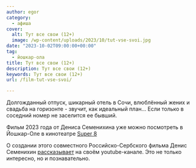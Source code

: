 ```yaml
---
author: egor
category:
  - афиша
cover:
  alt: Тут все свои (12+)
  image: /wp-content/uploads/2023/10/tut-vse-svoi.jpg
date: "2023-10-02T09:00:00+00:00"
tag:
  - йошкар-ола
title: Тут все свои (12+)
description: Тут все свои (12+)
keywords: Тут все свои (12+)
url: /film-tut-vse-svoi/

---
```

Долгожданный отпуск, шикарный отель в Сочи, влюблённый жених и свадьба на горизонте \- звучит, как идеальный план… Если только в соседний номер не заселится ее бывший.

Фильм 2023 года от Дениса Семенихина уже можно посмотреть в Йошкар-Оле в кинотеатре [Super 8](https://йошкар-ола.супер8.рф/filmbase/3213/)

О создании этого совместного Российско-Сербского фильма Денис Семенихин [рассказывает](https://www.youtube.com/watch?v=mn_cj6J4sFU) на своём youtube-канале. Это не только интересно, но и познавательно.
